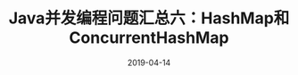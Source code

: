---
title: Java并发编程问题汇总六：HashMap和ConcurrentHashMap
description: ConcurrentHashMap
date: 2019-04-14
categories:
  - "开发设计"
tags:
  - "Java"
  - "Concurrency"
draft: true
---